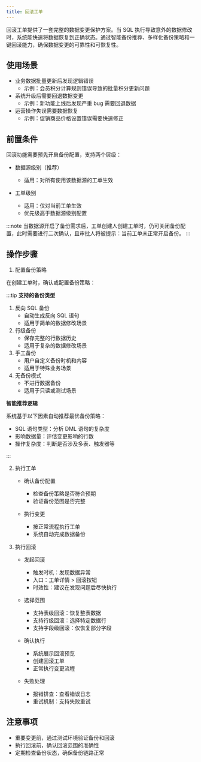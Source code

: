 ```yaml
---
title: 回滚工单
---
```


回滚工单提供了一套完整的数据变更保护方案。当 SQL 执行导致意外的数据修改时，系统能快速将数据恢复到正确状态。通过智能备份推荐、多样化备份策略和一键回滚能力，确保数据变更的可靠性和可恢复性。

## 使用场景
* 业务数据批量更新后发现逻辑错误
  * 示例：会员积分计算规则错误导致的批量积分更新问题
* 系统升级后需要回退数据变更
  * 示例：新功能上线后发现严重 bug 需要回退数据
* 运营操作失误需要数据恢复
  * 示例：促销商品价格设置错误需要快速修正

## 前置条件

回滚功能需要预先开启备份配置，支持两个层级：

* 数据源级别（推荐）
  * 适用：对所有使用该数据源的工单生效
  
* 工单级别
  * 适用：仅对当前工单生效
  * 优先级高于数据源级别配置

:::note
当数据源开启了备份需求后，工单创建人创建工单时，仍可关闭备份配置，此时需要进行二次确认，且审批人将被提示：当前工单未正常开启备份。
:::

## 操作步骤
1. 配置备份策略

在创建工单时，确认或配置备份策略：

:::tip
**支持的备份类型**
1. 反向 SQL 备份
   * 自动生成反向 SQL 语句
   * 适用于简单的数据修改场景
2. 行级备份
   * 保存完整的行数据历史
   * 适用于复杂的数据修改场景
3. 手工备份
   * 用户自定义备份时机和内容
   * 适用于特殊业务场景
4. 无备份模式
   * 不进行数据备份
   * 适用于只读或测试场景

**智能推荐逻辑**

系统基于以下因素自动推荐最优备份策略：

* SQL 语句类型：分析 DML 语句的复杂度
* 影响数据量：评估变更影响的行数
* 操作复杂度：判断是否涉及多表、触发器等

:::


2. 执行工单

    * 确认备份配置
      * 检查备份策略是否符合预期
      * 验证备份范围是否完整

   * 执行变更
      * 按正常流程执行工单
      * 系统自动完成数据备份


3. 执行回滚

   * 发起回滚
      * 触发时机：发现数据异常
      * 入口：工单详情 > 回滚按钮
      * 时效性：建议在发现问题后尽快执行

   * 选择范围
      * 支持表级回滚：恢复整表数据
      * 支持行级回滚：选择特定数据行
      * 支持字段级回滚：仅恢复部分字段

   * 确认执行
      * 系统展示回滚预览
      * 创建回滚工单
      * 正常执行变更流程

   * 失败处理
      * 报错排查：查看错误日志
      * 重试机制：支持失败重试


## 注意事项
* 重要变更前，通过测试环境验证备份和回滚
* 执行回滚前，确认回滚范围的准确性
* 定期检查备份状态，确保备份链路正常
